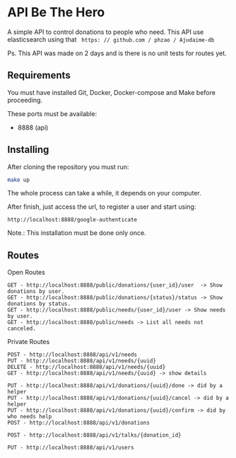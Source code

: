 # API Be The Hero

A simple API to control donations to people who need. 
This API use elasticsearch using that `` https: // github.com / phzao / Ajudaime-db``

Ps. This API was made on 2 days and is there is no unit tests for routes yet. 

## Requirements

You must have installed Git, Docker, Docker-compose and Make before proceeding.
 
These ports must be available:
- 8888 (api)
 
## Installing

After cloning the repository you must run:


```bash
make up
```

The whole process can take a while, it depends on your computer.

After finish, just access the url, to register a user and start using:

``
http://localhost:8888/google-authenticate
`` 

Note.: This installation must be done only once.

## Routes

Open Routes

````
GET - http://localhost:8888/public/donations/{user_id}/user  -> Show donations by user.
GET - http://localhost:8888/public/donations/{status}/status -> Show donations by status.
GET - http://localhost:8888/public/needs/{user_id}/user -> Show needs by user.
GET - http://localhost:8888/public/needs -> List all needs not canceled.
````

Private Routes

````
POST - http://localhost:8888/api/v1/needs 
PUT - http://localhost:8888/api/v1/needs/{uuid}
DELETE - http://localhost:8888/api/v1/needs/{uuid}
GET - http://localhost:8888/api/v1/needs/{uuid} -> show details 

PUT - http://localhost:8888/api/v1/donations/{uuid}/done -> did by a helper
PUT - http://localhost:8888/api/v1/donations/{uuid}/cancel -> did by a helper
PUT - http://localhost:8888/api/v1/donations/{uuid}/confirm -> did by who needs help
POST - http://localhost:8888/api/v1/donations

POST - http://localhost:8888/api/v1/talks/{donation_id}

PUT - http://localhost:8888/api/v1/users

````